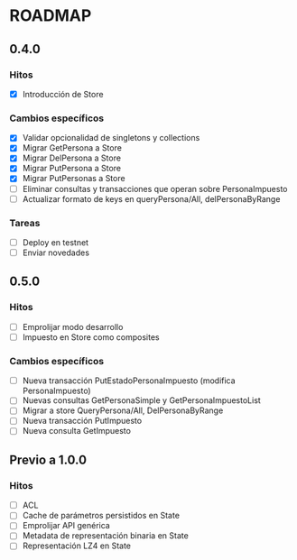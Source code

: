 # ROADMAP

## 0.4.0

### Hitos

- [x] Introducción de Store

### Cambios específicos

- [x] Validar opcionalidad de singletons y collections
- [x] Migrar GetPersona a Store
- [x] Migrar DelPersona a Store
- [x] Migrar PutPersona a Store
- [x] Migrar PutPersonas a Store
- [ ] Eliminar consultas y transacciones que operan sobre PersonaImpuesto
- [ ] Actualizar formato de keys en queryPersona/All, delPersonaByRange

### Tareas

- [ ] Deploy en testnet
- [ ] Enviar novedades

## 0.5.0

### Hitos

- [ ] Emprolijar modo desarrollo
- [ ] Impuesto en Store como composites

### Cambios específicos

- [ ] Nueva transacción PutEstadoPersonaImpuesto (modifica PersonaImpuesto)
- [ ] Nuevas consultas GetPersonaSimple y GetPersonaImpuestoList
- [ ] Migrar a store QueryPersona/All, DelPersonaByRange
- [ ] Nueva transacción PutImpuesto
- [ ] Nueva consulta GetImpuesto

## Previo a 1.0.0

### Hitos

- [ ] ACL
- [ ] Cache de parámetros persistidos en State
- [ ] Emprolijar API genérica
- [ ] Metadata de representación binaria en State
- [ ] Representación LZ4 en State

